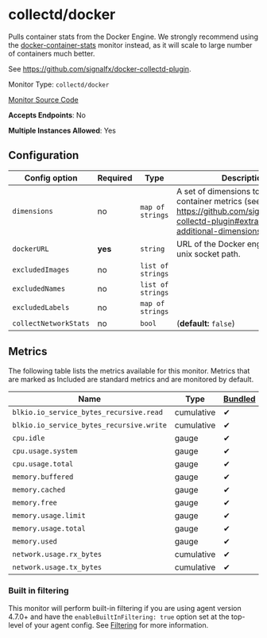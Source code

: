 <!--- GENERATED BY gomplate from scripts/docs/monitor-page.md.tmpl --->

# collectd/docker

Pulls container stats from the Docker Engine.  We
strongly recommend using the
[docker-container-stats](./docker-container-stats.md) monitor instead, as it
will scale to large number of containers much better.

See https://github.com/signalfx/docker-collectd-plugin.


Monitor Type: `collectd/docker`

[Monitor Source Code](https://github.com/signalfx/signalfx-agent/tree/master/internal/monitors/collectd/docker)

**Accepts Endpoints**: No

**Multiple Instances Allowed**: Yes

## Configuration

| Config option | Required | Type | Description |
| --- | --- | --- | --- |
| `dimensions` | no | `map of strings` | A set of dimensions to add to container metrics (see https://github.com/signalfx/docker-collectd-plugin#extracting-additional-dimensions). |
| `dockerURL` | **yes** | `string` | URL of the Docker engine, can be a unix socket path. |
| `excludedImages` | no | `list of strings` |  |
| `excludedNames` | no | `list of strings` |  |
| `excludedLabels` | no | `map of strings` |  |
| `collectNetworkStats` | no | `bool` |  (**default:** `false`) |




## Metrics

The following table lists the metrics available for this monitor. Metrics that are marked as Included are standard metrics and are monitored by default.

| Name | Type | [Bundled](https://docs.signalfx.com/en/latest/admin-guide/usage.html#about-custom-bundled-and-high-resolution-metrics) | Description |
| ---  | ---  | ---    | ---         |
| `blkio.io_service_bytes_recursive.read` | cumulative | ✔ |  |
| `blkio.io_service_bytes_recursive.write` | cumulative | ✔ |  |
| `cpu.idle` | gauge | ✔ |  |
| `cpu.usage.system` | gauge | ✔ |  |
| `cpu.usage.total` | gauge | ✔ |  |
| `memory.buffered` | gauge | ✔ |  |
| `memory.cached` | gauge | ✔ |  |
| `memory.free` | gauge | ✔ |  |
| `memory.usage.limit` | gauge | ✔ |  |
| `memory.usage.total` | gauge | ✔ |  |
| `memory.used` | gauge | ✔ |  |
| `network.usage.rx_bytes` | cumulative | ✔ |  |
| `network.usage.tx_bytes` | cumulative | ✔ |  |



### Built in filtering
This monitor will perform built-in filtering if you are using agent version
4.7.0+ and have the `enableBuiltInFiltering: true` option set at the top-level
of your agent config.  See
[Filtering](https://docs.signalfx.com/en/latest/integrations/agent/filtering.html)
for more information.


